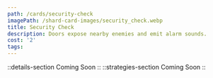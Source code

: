 ```yaml
---
path: /cards/security-check
imagePath: /shard-card-images/security_check.webp
title: Security Check
description: Doors expose nearby enemies and emit alarm sounds.
cost: '2'
tags:
---
```

::details-section
Coming Soon
::
::strategies-section
Coming Soon
::
